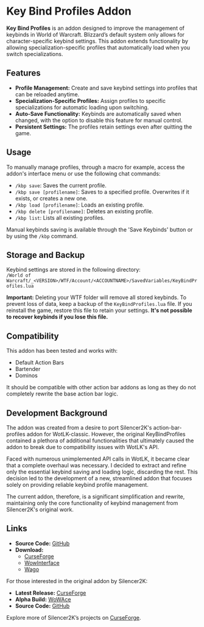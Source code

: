 
# Key Bind Profiles Addon

**Key Bind Profiles** is an addon designed to improve the management of keybinds in World of Warcraft. Blizzard’s default system only allows for character-specific keybind settings. This addon extends functionality by allowing specialization-specific profiles that automatically load when you switch specializations.

## Features

- **Profile Management:** Create and save keybind settings into profiles that can be reloaded anytime.
- **Specialization-Specific Profiles:** Assign profiles to specific specializations for automatic loading upon switching.
- **Auto-Save Functionality:** Keybinds are automatically saved when changed, with the option to disable this feature for manual control.
- **Persistent Settings:** The profiles retain settings even after quitting the game.

## Usage

To manually manage profiles, through a macro for example, access the addon's interface menu or use the following chat commands:

- `/kbp save`: Saves the current profile.
- `/kbp save [profilename]`: Saves to a specified profile. Overwrites if it exists, or creates a new one.
- `/kbp load [profilename]`: Loads an existing profile.
- `/kbp delete [profilename]`: Deletes an existing profile.
- `/kbp list`: Lists all existing profiles.

Manual keybinds saving is available through the 'Save Keybinds' button or by using the `/kbp` command.

## Storage and Backup

Keybind settings are stored in the following directory:  
`/World of Warcraft/_<VERSION>/WTF/Account/<ACCOUNTNAME>/SavedVariables/KeyBindProfiles.lua`

**Important:** Deleting your WTF folder will remove all stored keybinds. To prevent loss of data, keep a backup of the `KeyBindProfiles.lua` file. If you reinstall the game, restore this file to retain your settings. **It's not possible to recover keybinds if you lose this file.**

## Compatibility

This addon has been tested and works with:
- Default Action Bars
- Bartender
- Dominos

It should be compatible with other action bar addons as long as they do not completely rewrite the base action bar logic.

## Development Background

The addon was created from a desire to port Silencer2K's action-bar-profiles addon for WotLK-classic. However, the original KeyBindProfiles contained a plethora of additional functionalities that ultimately caused the addon to break due to compatibility issues with WotLK's API.

Faced with numerous unimplemented API calls in WotLK, it became clear that a complete overhaul was necessary. I decided to extract and refine only the essential keybind saving and loading logic, discarding the rest. This decision led to the development of a new, streamlined addon that focuses solely on providing reliable keybind profile management.

The current addon, therefore, is a significant simplification and rewrite, maintaining only the core functionality of keybind management from Silencer2K's original work.

## Links

- **Source Code:** [GitHub](https://github.com/rscheele/KeyBindProfiles)
- **Download:**
  - [CurseForge](https://www.curseforge.com/wow/addons/keybindprofiles)
  - [WowInterface](https://www.wowinterface.com/downloads/info26417-KeyBindProfiles.html)
  - [Wago](https://addons.wago.io/addons/key-bind-profiles-azaiko-classic-wotlk)

For those interested in the original addon by Silencer2K:
- **Latest Release:** [CurseForge](https://www.curseforge.com/wow/addons/action-bar-profiles)
- **Alpha Build:** [WoWAce](http://www.wowace.com/addons/action-bar-profiles/files)
- **Source Code:** [GitHub](https://github.com/Silencer2K/wow-action-bar-profiles)

Explore more of Silencer2K’s projects on [CurseForge](https://www.curseforge.com/members/silencer2k/projects).
